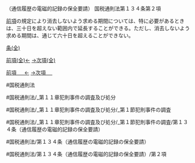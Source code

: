 （通信履歴の電磁的記録の保全要請）
国税通則法第１３４条第２項

[前項](国税通則法＿＿＿＿＿第１３４条第１項)の規定により消去しないよう求める期間については、特に必要があるときは、三十日を超えない範囲内で延長することができる。ただし、消去しないよう求める期間は、通じて六十日を超えることができない。

[条(全)](国税通則法＿＿＿＿＿第１３４条_.md)

[前項(全)←](国税通則法＿＿＿＿＿第１３４条第１項_.md)    [→次項(全)](国税通則法＿＿＿＿＿第１３４条第３項_.md)

[前項 　 ←](国税通則法＿＿＿＿＿第１３４条第１項.md)    [→次項 　 ](国税通則法＿＿＿＿＿第１３４条第３項.md)



#国税通則法

#国税通則法/_第１１章犯則事件の調査及び処分

#国税通則法/_第１１章犯則事件の調査及び処分/_第１節犯則事件の調査

#国税通則法/_第１１章犯則事件の調査及び処分/_第１節犯則事件の調査/第１３４条（通信履歴の電磁的記録の保全要請）

#国税通則法/第１３４条（通信履歴の電磁的記録の保全要請）

#国税通則法/第１３４条（通信履歴の電磁的記録の保全要請）/第２項

